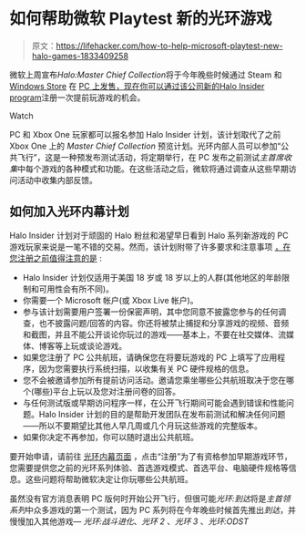 # 如何帮助微软 Playtest 新的光环游戏

> 原文：<https://lifehacker.com/how-to-help-microsoft-playtest-new-halo-games-1833409258>

微软上周宣布*Halo:Master Chief Collection*将于今年晚些时候通过 Steam 和 [Windows Store](https://www.microsoft.com/en-us/p/halo-the-master-chief-collection/bpk4zkfcfl5g?activetab=pivot:overviewtab) 在 [PC 上发售，现在你可以通过该公司新的](https://store.steampowered.com/app/976730/Halo_The_Master_Chief_Collection/)[Halo Insider program](https://www.halowaypoint.com/en-us/community/halo-insider)注册一次提前玩游戏的机会。

Watch

PC 和 Xbox One 玩家都可以报名参加 Halo Insider 计划，该计划取代了之前 Xbox One 上的 *Master Chief Collection* 预览计划。光环内部人员可以参加“公共飞行”，这是一种预发布测试活动，将定期举行，在 PC 发布之前测试*主首席收集*中每个游戏的各种模式和功能。在这些活动之后，微软将通过调查从这些早期访问活动中收集内部反馈。

## 如何加入光环内幕计划

Halo Insider 计划对于顽固的 Halo 粉丝和渴望早日看到 Halo 系列新游戏的 PC 游戏玩家来说是一笔不错的交易。然而，该计划附带了许多要求和注意事项 [，在您注册之前值得注意的是](https://www.halowaypoint.com/en-us/forums/243780d3b80b4bb6ac7917a8942286db/topics/halo-insider-faq/ca97b189-c4cc-4ac7-b822-8f70499f4715/posts) :

*   Halo Insider 计划仅适用于美国 18 岁或 18 岁以上的人群(其他地区的年龄限制和可用性会有所不同)。
*   你需要一个 Microsoft 帐户(或 Xbox Live 帐户)。
*   参与该计划需要用户签署一份保密声明，其中您同意不披露您参与的任何调查，也不披露问题/回答的内容。你还将被禁止捕捉和分享游戏的视频、音频和截图，并且不能公开谈论你玩过的游戏——基本上，不要在社交媒体、流媒体、博客等上玩或谈论游戏。
*   如果您注册了 PC 公共航班，请确保您在将要玩游戏的 PC 上填写了应用程序，因为您需要执行系统扫描，以收集有关 PC 硬件规格的信息。
*   您不会被邀请参加所有提前访问活动。邀请您乘坐哪些公共航班取决于您在哪个(哪些)平台上玩以及您对注册问卷的回答。
*   与任何测试版或早期访问程序一样，在公开飞行期间可能会遇到错误和性能问题。Halo Insider 计划的目的是帮助开发团队在发布前测试和解决任何问题——所以不要期望比其他人早几周或几个月玩这些游戏的完整版本。
*   如果你决定不再参加，你可以随时退出公共航班。

要开始申请，请前往 [光环内幕页面](https://www.halowaypoint.com/en-us/community/halo-insider) ，点击“注册”为了有资格参加早期游戏环节，您需要提供您之前的光环系列体验、首选游戏模式、首选平台、电脑硬件规格等信息。这些问题将帮助微软决定让你玩哪些公共航班。

虽然没有官方消息表明 PC 版何时开始公开飞行，但很可能*光环:到达*将是*主首领系列*中众多游戏的第一个测试，因为 PC 系列将在今年晚些时候首先推出*到达*，并慢慢加入其他游戏— *光环:战斗进化*、*光环 2* 、*光环 3* 、*光环:ODST*